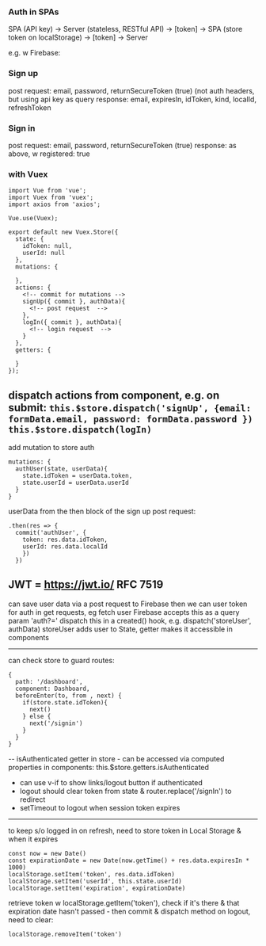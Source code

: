 ### Auth in SPAs
SPA (API key) -> Server (stateless, RESTful API) -> [token] -> SPA (store token on localStorage) -> [token] -> Server

e.g. w Firebase:
### Sign up
post request: email, password, returnSecureToken (true)
(not auth headers, but using api key as query
response: email, expiresIn, idToken, kind, localId, refreshToken

### Sign in
post request: email, password, returnSecureToken (true)
response: as above, w registered: true

### with Vuex
```
import Vue from 'vue';
import Vuex from 'vuex';
import axios from 'axios';

Vue.use(Vuex);

export default new Vuex.Store({
  state: {
    idToken: null,
    userId: null
  },
  mutations: {

  },
  actions: {
    <!-- commit for mutations -->
    signUp({ commit }, authData){
      <!-- post request  -->
    },
    logIn({ commit }, authData){
      <!-- login request  -->
    }
  },
  getters: {

  }
});
```
dispatch actions from component, e.g. on submit:
`this.$store.dispatch('signUp', {email: formData.email, password: formData.password })`
`this.$store.dispatch(logIn)`
---
add mutation to store auth
```
mutations: {
  authUser(state, userData){
    state.idToken = userData.token,
    state.userId = userData.userId
  }
}
```
userData from the then block of the sign up post request:
```
.then(res => {
  commit('authUser', {
    token: res.data.idToken,
    userId: res.data.localId
    })
  })
  ```
  JWT = https://jwt.io/
  RFC 7519
  ---
  can save user data via a post request to Firebase
  then we can user token for auth in get requests, eg fetch user
  Firebase accepts this as a query param 'auth?='
  dispatch this in a created() hook,
  e.g. dispatch('storeUser', authData)
  storeUser adds user to State, getter makes it accessible in components

  ---
  can check store to guard routes:
  ```
  {
    path: '/dashboard',
    component: Dashboard,
    beforeEnter(to, from , next) {
      if(store.state.idToken){
        next()
      } else {
        next('/signin')
      }
    }
  }
  ```
  --
  isAuthenticated getter in store - can be accessed via computed properties in components: this.$store.getters.isAuthenticated
  - can use v-if to show links/logout button if authenticated
  - logout should clear token from state & router.replace('/signIn') to redirect
  - setTimeout to logout when session token expires
  ___
  to keep s/o logged in on refresh, need to store token in Local Storage & when it expires
  ```
  const now = new Date()
  const expirationDate = new Date(now.getTime() + res.data.expiresIn * 1000)
  localStorage.setItem('token', res.data.idToken)
  localStorage.setItem('userId', this.state.userId)
  localStorage.setItem('expiration', expirationDate)
  ```
retrieve token w localStorage.getItem('token'), check if it's there & that expiration date hasn't passed - then commit & dispatch method
on logout, need to clear:
```
localStorage.removeItem('token')
```
